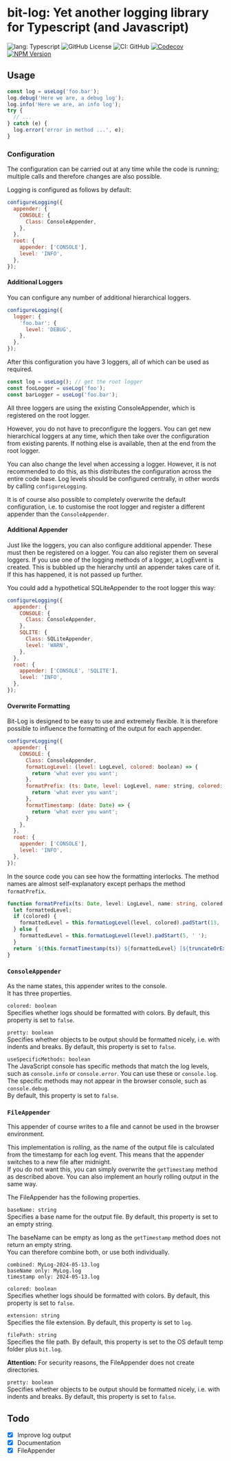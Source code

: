 # bit-log: Yet another logging library for Typescript (and Javascript)

![lang: Typescript](https://img.shields.io/badge/crafted_with-Typescript-blue?logo=typescript)
![GitHub License](https://img.shields.io/github/license/mburchard/bit-log)
![CI: GitHub](https://github.com/MBurchard/bit-log/actions/workflows/ci.yml/badge.svg)
[![Codecov](https://img.shields.io/codecov/c/gh/mburchard/bit-log?logo=codecov)](https://app.codecov.io/gh/MBurchard/bit-log)
[![NPM Version](https://img.shields.io/npm/v/%40mburchard%2Fbit-log?logo=npm)](https://www.npmjs.com/package/@mburchard/bit-log)

## Usage

```javascript
const log = useLog('foo.bar');
log.debug('Here we are, a debug log');
log.info('Here we are, an info log');
try {
  // ...
} catch (e) {
  log.error('error in method ...', e);
}
```

### Configuration

The configuration can be carried out at any time while the code is running; multiple calls and therefore changes are
also possible.

Logging is configured as follows by default:

```javascript
configureLogging({
  appender: {
    CONSOLE: {
      Class: ConsoleAppender,
    },
  },
  root: {
    appender: ['CONSOLE'],
    level: 'INFO',
  },
});
```
#### Additional Loggers

You can configure any number of additional hierarchical loggers.
```javascript
configureLogging({
  logger: {
    'foo.bar': {
      level: 'DEBUG',
    },
  },
});
```
After this configuration you have 3 loggers, all of which can be used as required.
```javascript
const log = useLog(); // get the root logger
const fooLogger = useLog('foo');
const barLogger = useLog('foo.bar');
```
All three loggers are using the existing ConsoleAppender, which is registered on the root logger.

However, you do not have to preconfigure the loggers. You can get new hierarchical loggers at any time, which then take
over the configuration from existing parents. If nothing else is available, then at the end from the root logger.

You can also change the level when accessing a logger. However, it is not recommended to do this, as this distributes
the configuration across the entire code base. Log levels should be configured centrally, in other words by calling
`configureLogging`.

It is of course also possible to completely overwrite the default configuration, i.e. to customise the root logger and
register a different appender than the `ConsoleAppender`.

#### Additional Appender

Just like the loggers, you can also configure additional appender. These must then be registered on a logger.
You can also register them on several loggers.
If you use one of the logging methods of a logger, a LogEvent is created. This is bubbled up the hierarchy until an
appender takes care of it. If this has happened, it is not passed up further.

You could add a hypothetical SQLiteAppender to the root logger this way:
```javascript
configureLogging({
  appender: {
    CONSOLE: {
      Class: ConsoleAppender,
    },
    SQLITE: {
      Class: SQLiteAppender,
      level: 'WARN',
    },
  },
  root: {
    appender: ['CONSOLE', 'SQLITE'],
    level: 'INFO',
  },
});
```

#### Overwrite Formatting

Bit-Log is designed to be easy to use and extremely flexible. It is therefore possible to influence the formatting of
the output for each appender.

```javascript
configureLogging({
  appender: {
    CONSOLE: {
      Class: ConsoleAppender,
      formatLogLevel: (level: LogLevel, colored: boolean) => {
        return 'what ever you want';
      },
      formatPrefix: (ts: Date, level: LogLevel, name: string, colored: boolean) => {
        return 'what ever you want';
      },
      formatTimestamp: (date: Date) => {
        return 'what ever you want';
      }
    },
  },
  root: {
    appender: ['CONSOLE'],
    level: 'INFO',
  },
});
```

In the source code you can see how the formatting interlocks. The method names are almost self-explanatory except
perhaps the method `formatPrefix`.

```typescript
function formatPrefix(ts: Date, level: LogLevel, name: string, colored: boolean = false): string {
  let formattedLevel;
  if (colored) {
    formattedLevel = this.formatLogLevel(level, colored).padStart(13, ' ');
  } else {
    formattedLevel = this.formatLogLevel(level).padStart(5, ' ');
  }
  return `${this.formatTimestamp(ts)} ${formattedLevel} [${truncateOrExtend(name, 20)}]:`;
}
```

### `ConsoleAppender`

As the name states, this appender writes to the console.  
It has three properties.

`colored: boolean`  
Specifies whether logs should be formatted with colors. By default, this property is set to `false`.

`pretty: boolean`  
Specifies whether objects to be output should be formatted nicely, i.e. with indents and breaks.
By default, this property is set to `false`.

`useSpecificMethods: boolean`  
The JavaScript console has specific methods that match the log levels, such as `console.info` or `console.error`.
You can use these or `console.log`.  
The specific methods may not appear in the browser console, such as `console.debug`.  
By default, this property is set to `false`.

### `FileAppender`

This appender of course writes to a file and cannot be used in the browser environment.

This implementation is *rolling*, as the name of the output file is calculated from the timestamp for each log event.
This means that the appender switches to a new file after midnight.  
If you do not want this, you can simply overwrite the `getTimestamp` method as described above. You can also implement
an hourly rolling output in the same way.

The FileAppender has the following properties.

`baseName: string`  
Specifies a base name for the output file. By default, this property is set to an empty string.

The baseName can be empty as long as the `getTimestamp` method does not return an empty string.  
You can therefore combine both, or use both individually.

```text
combined: MyLog-2024-05-13.log
baseName only: MyLog.log
timestamp only: 2024-05-13.log
```

`colored: boolean`  
Specifies whether logs should be formatted with colors. By default, this property is set to `false`.

`extension: string`  
Specifies the file extension. By default, this property is set to `log`.

`filePath: string`  
Specifies the file path. By default, this property is set to the OS default temp folder plus `bit.log`.

**Attention:** For security reasons, the FileAppender does not create directories.

`pretty: boolean`  
Specifies whether objects to be output should be formatted nicely, i.e. with indents and breaks.
By default, this property is set to `false`.

## Todo

  - [x] Improve log output
  - [x] Documentation
  - [x] FileAppender
